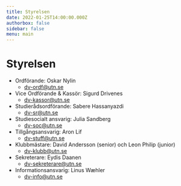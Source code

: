 ```yaml
---
title: Styrelsen
date: 2022-01-25T14:00:00.000Z
authorbox: false
sidebar: false
menu: main
---
```


# Styrelsen

* Ordförande: Oskar Nylin
  * dv-ordf@utn.se
* Vice Ordförande & Kassör: Sigurd Drivenes 
  * dv-kassor@utn.se
* Studierådsordförande: Sabere Hassanyazdi
  * dv-sr@utn.se
* Studiesocialt ansvarig: Julia Sandberg
  * dv-soc@utn.se
* Tillgångsansvarig: Aron Lif
  * dv-stuff@utn.se
* Klubbmästare: David Andersson (senior) och Leon Philip (junior)
  * dv-klubb@utn.se
* Sekreterare: Eydis Daanen
  * dv-sekreterare@utn.se
* Informationsansvarig: Linus Wæhler
  * dv-info@utn.se


